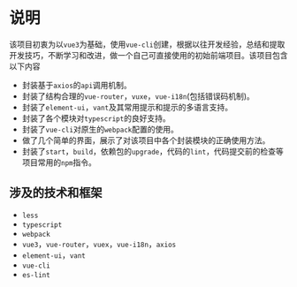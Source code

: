 # 说明

该项目初衷为以`vue3`为基础，使用`vue-cli`创建，根据以往开发经验，总结和提取开发技巧，不断学习和改进，做一个自己可直接使用的初始前端项目。该项目包含以下内容

- 封装基于`axios`的`api`调用机制。
- 封装了结构合理的`vue-router`，`vuxe`，`vue-i18n`(包括错误码机制)。
- 封装了`element-ui`，`vant`及其常用提示和提示的多语言支持。
- 封装了各个模块对`typescript`的良好支持。
- 封装了`vue-cli`对原生的`webpack`配置的使用。
- 做了几个简单的界面，展示了对该项目中各个封装模块的正确使用方法。
- 封装了`start`，`build`，依赖包的`upgrade`，代码的`lint`，代码提交前的检查等项目常用的`npm`指令。



## 涉及的技术和框架

- `less`
- `typescript`
- `webpack`
- `vue3`，`vue-router`，`vuex`，`vue-i18n`，`axios`
- `element-ui`，`vant`
- `vue-cli`
- `es-lint`

